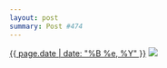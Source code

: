 ```yaml
---
layout: post
summary: Post #474
---
```


<p>
  <time><a href="/474">{{ page.date | date: "%B %e, %Y" }}</a></time>
  <a href="/474"><img src="{{ site.assets_url }}/474-640.jpg" srcset="{{ site.assets_url }}/474-1280.jpg 1280w, {{ site.assets_url }}/474-960.jpg 960w, {{ site.assets_url }}/474-640.jpg 640w, {{ site.assets_url }}/474-320.jpg 320w" sizes="(min-width: 700px) 50vw, calc(100vw - 2rem)" /></a>
</p>
